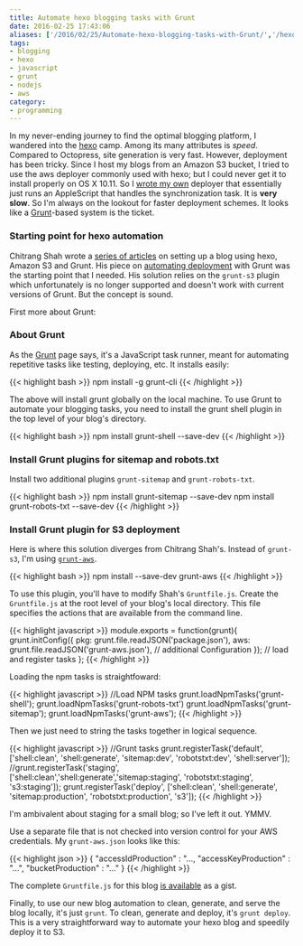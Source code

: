 ```yaml
---
title: Automate hexo blogging tasks with Grunt
date: 2016-02-25 17:43:06
aliases: ['/2016/02/25/Automate-hexo-blogging-tasks-with-Grunt/','/hexogrunt']
tags:
- blogging
- hexo
- javascript
- grunt
- nodejs
- aws
category:
- programming
---
```

In my never-ending journey to find the optimal blogging platform, I wandered into the [hexo](https://hexo.io) camp. Among its many attributes is _speed_. Compared to Octopress, site generation is very fast. However, deployment has been tricky. Since I host my blogs from an Amazon S3 bucket, I tried to use the aws deployer commonly used with hexo; but I could never get it to install properly on OS X 10.11. So I [wrote my own](http://ojisanseiuchi.com/2015/11/25/A-new-hexo-deployer-for-Amazon-web-services/) deployer that essentially just runs an AppleScript that handles the synchronization task. It is __very slow__. So I'm always on the lookout for faster deployment schemes. It looks like a [Grunt](http://gruntjs.com)-based system is the ticket.

### Starting point for hexo automation

Chitrang Shah wrote a [series of articles](http://chitrangshah.com/tags/static-blog-setup/) on setting up a blog using hexo, Amazon S3 and Grunt. His piece on [automating deployment](http://chitrangshah.com/2014/03/13/static-blog-site-with-hexo-part-3/) with Grunt was the starting point that I needed. His solution relies on the `grunt-s3` plugin which unfortunately is no longer supported and doesn't work with current versions of Grunt. But the concept is sound.

First more about Grunt:

### About Grunt
As the [Grunt](http://gruntjs.com) page says, it's a JavaScript task runner, meant for automating repetitive tasks like testing, deploying, etc. It installs easily:

{{< highlight bash >}}
npm install -g grunt-cli
{{< /highlight >}}

The above will install grunt globally on the local machine. To use Grunt to automate your blogging tasks, you need to install the grunt shell plugin in the top level of your blog's directory.

{{< highlight bash >}}
npm install grunt-shell --save-dev
{{< /highlight >}}

### Install Grunt plugins for sitemap and robots.txt

Install two additional plugins `grunt-sitemap` and `grunt-robots-txt`.

{{< highlight bash >}}
npm install grunt-sitemap --save-dev
npm install grunt-robots-txt --save-dev
{{< /highlight >}}

### Install Grunt plugin for S3 deployment

Here is where this solution diverges from Chitrang Shah's. Instead of `grunt-s3`, I'm using [`grunt-aws`](https://github.com/jpillora/grunt-aws).

{{< highlight bash >}}
npm install --save-dev grunt-aws
{{< /highlight >}}

To use this plugin, you'll have to modify Shah's `Gruntfile.js`. Create the `Gruntfile.js` at the root level of your blog's local directory. This file specifies the actions that are available from the command line.

{{< highlight javascript >}}
module.exports = function(grunt){
	grunt.initConfig({
		pkg: grunt.file.readJSON('package.json'),
		aws: grunt.file.readJSON('grunt-aws.json'),
        // additional Configuration
    });
    // load and register tasks
};
{{< /highlight >}}

Loading the npm tasks is straightfoward:

{{< highlight javascript >}}
//Load NPM tasks
grunt.loadNpmTasks('grunt-shell');
grunt.loadNpmTasks('grunt-robots-txt')
grunt.loadNpmTasks('grunt-sitemap');
grunt.loadNpmTasks('grunt-aws');
{{< /highlight >}}

Then we just need to string the tasks together in logical sequence.

{{< highlight javascript >}}
//Grunt tasks
grunt.registerTask('default', ['shell:clean', 'shell:generate', 'sitemap:dev',
'robotstxt:dev', 'shell:server']);
//grunt.registerTask('staging', ['shell:clean','shell:generate','sitemap:staging',
'robotstxt:staging', 's3:staging']);
grunt.registerTask('deploy', ['shell:clean', 'shell:generate', 'sitemap:production', 'robotstxt:production',
's3']);
{{< /highlight >}}

I'm ambivalent about staging for a small blog; so I've left it out. YMMV.

Use a separate file that is not checked into version control for your AWS credentials. My `grunt-aws.json` looks like this:

{{< highlight json >}}
{
    "accessIdProduction" : "...,
    "accessKeyProduction" : "...",
    "bucketProduction" : "..."
}
{{< /highlight >}}

The complete `Gruntfile.js` for this blog [is available](https://gist.github.com/NSBum/5dd35074d17d93f0cf76) as a gist.

Finally, to use our new blog automation to clean, generate, and serve the blog locally, it's just `grunt`. To clean, generate and deploy, it's `grunt deploy`. This is a very straightforward way to automate your hexo blog and speedily deploy it to S3.
